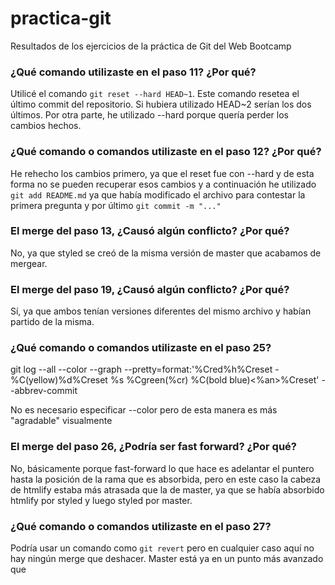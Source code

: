 # practica-git
Resultados de los ejercicios de la práctica de Git del Web Bootcamp

### ¿Qué comando utilizaste en el paso 11? ¿Por qué?

Utilicé el comando `git reset --hard HEAD~1`. Este comando
resetea el último commit del repositorio. Si hubiera utilizado
HEAD~2 serían los dos últimos. Por otra parte, he utilizado --hard
porque quería perder los cambios hechos.

### ¿Qué comando o comandos utilizaste en el paso 12? ¿Por qué?

He rehecho los cambios primero, ya que el reset fue con --hard
y de esta forma no se pueden recuperar esos cambios y a continuación
he utilizado `git add README.md` ya que había modificado el archivo
para contestar la primera pregunta y por último `git commit -m "..."`

### El merge del paso 13, ¿Causó algún conflicto? ¿Por qué?

No, ya que styled se creó de la misma versión de master que acabamos
de mergear.

### El merge del paso 19, ¿Causó algún conflicto? ¿Por qué?

Sí, ya que ambos tenían versiones diferentes del mismo archivo y habían
partido de la misma.

### ¿Qué comando o comandos utilizaste en el paso 25?

git log --all --color --graph --pretty=format:'%Cred%h%Creset -%C(yellow)%d%Creset %s %Cgreen(%cr) %C(bold blue)<%an>%Creset' --abbrev-commit

No es necesario especificar --color pero de esta manera es más "agradable" visualmente

### El merge del paso 26, ¿Podría ser fast forward? ¿Por qué?

No, básicamente porque fast-forward lo que hace es adelantar el puntero
hasta la posición de la rama que es absorbida, pero en este caso
la cabeza de htmlify estaba más atrasada que la de master, ya que
se había absorbido htmlify por styled y luego styled por master.

### ¿Qué comando o comandos utilizaste en el paso 27?

Podría usar un comando como `git revert` pero en cualquier caso
aquí no hay ningún merge que deshacer. Master está ya en un
punto más avanzado que 


